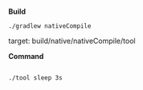 
**Build**

```shell
./gradlew nativeCompile

```

target: build/native/nativeCompile/tool

**Command**

```shell

./tool sleep 3s

```